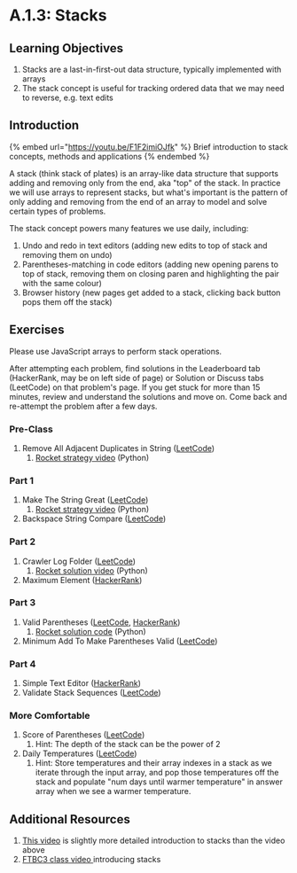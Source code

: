 # A.1.3: Stacks

## Learning Objectives

1. Stacks are a last-in-first-out data structure, typically implemented with arrays
2. The stack concept is useful for tracking ordered data that we may need to reverse, e.g. text edits

## Introduction

{% embed url="https://youtu.be/F1F2imiOJfk" %}
Brief introduction to stack concepts, methods and applications
{% endembed %}

A stack (think stack of plates) is an array-like data structure that supports adding and removing only from the end, aka "top" of the stack. In practice we will use arrays to represent stacks, but what's important is the pattern of only adding and removing from the end of an array to model and solve certain types of problems.

The stack concept powers many features we use daily, including:

1. Undo and redo in text editors (adding new edits to top of stack and removing them on undo)
2. Parentheses-matching in code editors (adding new opening parens to top of stack, removing them on closing paren and highlighting the pair with the same colour)
3. Browser history (new pages get added to a stack, clicking back button pops them off the stack)

## Exercises

Please use JavaScript arrays to perform stack operations.

After attempting each problem, find solutions in the Leaderboard tab (HackerRank, may be on left side of page) or Solution or Discuss tabs (LeetCode) on that problem's page. If you get stuck for more than 15 minutes, review and understand the solutions and move on. Come back and re-attempt the problem after a few days.

### Pre-Class

1. Remove All Adjacent Duplicates in String ([LeetCode](https://leetcode.com/problems/remove-all-adjacent-duplicates-in-string/))
   1. [Rocket strategy video](https://youtu.be/y---RCHCdD4?t=4613) (Python)

### Part 1

1. Make The String Great ([LeetCode](https://leetcode.com/problems/make-the-string-great/))
   1. [Rocket strategy video](https://youtu.be/y---RCHCdD4?t=4457) (Python)
2. Backspace String Compare ([LeetCode](https://leetcode.com/problems/backspace-string-compare/))

### Part 2

1. Crawler Log Folder ([LeetCode](https://leetcode.com/problems/crawler-log-folder/))
   1. [Rocket solution video](https://youtu.be/y---RCHCdD4?t=2460) (Python)
2. Maximum Element ([HackerRank](https://www.hackerrank.com/challenges/maximum-element/problem?isFullScreen=true))

### Part 3

1. Valid Parentheses ([LeetCode](https://leetcode.com/problems/valid-parentheses/), [HackerRank](https://www.hackerrank.com/challenges/balanced-brackets/problem?isFullScreen=true))
   1. [Rocket solution code](https://pastebin.com/qGbG1BAN) (Python)
2. Minimum Add To Make Parentheses Valid ([LeetCode](https://leetcode.com/problems/minimum-add-to-make-parentheses-valid/))

### Part 4

1. Simple Text Editor ([HackerRank](https://www.hackerrank.com/challenges/simple-text-editor/problem?isFullScreen=true))
2. Validate Stack Sequences ([LeetCode](https://leetcode.com/problems/validate-stack-sequences/))

### More Comfortable

1. Score of Parentheses ([LeetCode](https://leetcode.com/problems/score-of-parentheses/))
   1. Hint: The depth of the stack can be the power of 2
2. Daily Temperatures ([LeetCode](https://leetcode.com/problems/daily-temperatures/))
   1. Hint: Store temperatures and their array indexes in a stack as we iterate through the input array, and pop those temperatures off the stack and populate "num days until warmer temperature" in answer array when we see a warmer temperature.

## Additional Resources

1. [This video](https://www.youtube.com/watch?v=F1F2imiOJfk) is slightly more detailed introduction to stacks than the video above
2. [FTBC3 class video ](https://youtu.be/y---RCHCdD4?t=559)introducing stacks
